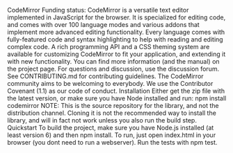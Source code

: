 CodeMirror Funding status: CodeMirror is a versatile text editor implemented in JavaScript for the browser. It is specialized for editing code, and comes with over 100 language modes and various addons that implement more advanced editing functionality. Every language comes with fully-featured code and syntax highlighting to help with reading and editing complex code. A rich programming API and a CSS theming system are available for customizing CodeMirror to fit your application, and extending it with new functionality. You can find more information (and the manual) on the project page. For questions and discussion, use the discussion forum. See CONTRIBUTING.md for contributing guidelines. The CodeMirror community aims to be welcoming to everybody. We use the Contributor Covenant (1.1) as our code of conduct. Installation Either get the zip file with the latest version, or make sure you have Node installed and run: npm install codemirror NOTE: This is the source repository for the library, and not the distribution channel. Cloning it is not the recommended way to install the library, and will in fact not work unless you also run the build step. Quickstart To build the project, make sure you have Node.js installed (at least version 6) and then npm install. To run, just open index.html in your browser (you dont need to run a webserver). Run the tests with npm test.